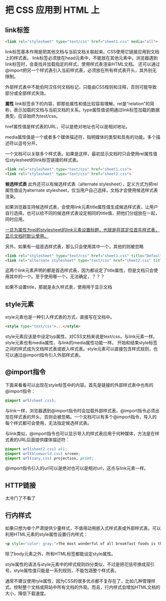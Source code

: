 # 把 CSS 应用到 HTML 上

## link标签
```HTML
<link rel="stylesheet" type="text/css" href="sheet1.css" media="all">
```
link标签基本作用是把其他文档与当前文档关联起来。CSS使用它链接应用到文档上的样式表。
link标签必须放在head元素中，不能放在其他元素中。浏览器遇到link标签时，会查找并加载指定的样式，使用样式表渲染HTML文档。
还可以通过@import把另一个样式表引入当前样式表，必须放在所有样式表开头，其外别无限制。

外部样式表中不能伯阿汉任何文档标记，只能由CSS规则和注释，否则可能导致部分或全部样式失效。

**属性**
link标签余下的内容，即那些属性和值比较容易理解。rel是“relation”的简称，表示加载的文档与当前文档的关系。type属性值说明通过link标签加载的数据类型，应该始终为test/css。

href属性值是样式表的URL，可以是绝对地址也可以是相对地址。

media属性值是一个或者多个媒体描述符，指明媒体的类型和具有的功能。多个描述符以逗号分开。

一个文档可以关联多个样式表。如果是这样，最初显示文档时只会使用rel属性值位stylesheet的link标签链接的样式表。
```HTML
<link rel="stylesheet" type="text/css" href="sheet1.css">
<link rel="stylesheet" type="text/css" href="sheet2.css">
```

**候选样式表**
此外还可以有候选样式表（alternate stylesheet），定义方式为把rel属性值设为alternate stylesheet，仅当用户自己选择，文档才会使用候选样式表渲染。

如果浏览器支持候选样式表，会使用link元素title属性值生成候选样式表，让用户自行选择。也可以给不同的候选样式表设定相同的title值，把他们分组放在一起，同时应用。

<u>一旦为属性为rel的stylesheet的link元素设置标题，也就是将其定位首先样式表，显示文档时默认使用。</u>

另外，如果有一组首选样式表，那么只会使用其中一个，其他的则被忽略
```HTML
<link rel="stylesheet" type="text/css" href="sheet1.css" title="Default Layout">
<link rel="alternate stylesheet" type="text/css" href="sheet2.css" title="Big Text">
```
这两个link元素声明的都是首选样式表，因为都设定了title属性，但是文档只会使用其中的一个。至于使用哪一个，无法确定，？？？

如果不设置title，那就是永久样式表，使用用于显示文档

## style元素
style元素也是一种引入样式表的方式，直接写在文档中。
```HTML
<style type="text/css">...</style>
```
style元素应该是中设定typ属性，对CSS文档来说是text/css，与link元素一样。style元素也有media属性，与link的media属性功能一样。
开始和结束style标签之间的样式成为文档样式表或嵌入样式表。style元素可以直接包含样式规则，也可以通过@import指令引入外部样式表。

## @import指令
下面来看看可以出现在style标签中的内容。首先是链接的外部样式表中也有的@import指令：
```CSS
@import url(sheet.css);
```
与link一样，浏览器遇到@import指令时会加载外部样式表。@import指令必须出现在样式表的开头，否则会被忽略。一个文档可以有多个@import指令，导入的每个样式都可会使用，无法指定候选样式表。

与link类似，@import指令也可以显示导入的样式表应用于何种媒体，方法是在样式表的URL后面提供媒体描述符：
```CSS
@import url(sheet2.css) all;
@import url(blueworld.css) srceen;
@import url(zany.css) projection, print;
```

@import指令引入的url可以是绝对也可以是相对url，这点与link元素一样。

## HTTP链接
太冷门了不看了

## 行内样式
如果只想为单个严肃提供少量样式，不值得动用嵌入式样式表或外部样式表。可以利用HTML元素的style属性设置行内样式：
```HTML
<p style="color: gray;">The most wonderful of all breakfast foods is the waffle</p>
```
除了body元素之外，所有HTML标签都能设定style属性。

style属性的语法与style元素中的样式规则四分类似，不过是把花括号换成双引号。style属性值只能是一系列规则，不能包涵整个样式表。

通常不建议使用tyle属性，因为CSS的很多优点都不复存在了，比如几种管理样式，控制整个文档或网站中所有文档的外观。而且，行内样式会增加HTML文档的大小，降低下载速度。